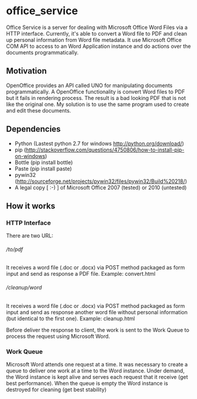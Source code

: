 office_service
==============

Office Service is a server for dealing with Microsoft Office Word Files via a HTTP interface. Currently, it's able to convert a Word file to PDF and clean up personal information from Word file metadata. It use Microsoft Office COM API to access to an Word Application instance and do actions over the documents programmatically.

Motivation
------------

OpenOffice provides an API called UNO for manipulating documents programmatically. A OpenOffice functionality is convert Word files to PDF but it fails in rendering process. The result is a bad looking PDF that is not like the original one. My solution is to use the same program used to create and edit these documents.

Dependencies
------------

* Python (Lastest python 2.7 for windows http://python.org/download/)
* pip (http://stackoverflow.com/questions/4750806/how-to-install-pip-on-windows)
* Bottle (pip install bottle)
* Paste (pip install paste)
* pywin32 (http://sourceforge.net/projects/pywin32/files/pywin32/Build%20218/)
* A legal copy [ :-) ] of Microsoft Office 2007 (tested) or 2010 (untested)

How it works
------------

### HTTP Interface
There are two URL:
###### /to/pdf 
It receives a word file (.doc or .docx) via POST method packaged as form input and send as response a PDF file. Example: convert.html
###### /cleanup/word
It receives a word file (.doc or .docx) via POST method packaged as form input and send as response another word file without personal information (but identical to the first one). Example: cleanup.html

Before deliver the response to client, the work is sent to the Work Queue to process the request using Microsoft Word.

### Work Queue
Microsoft Word attends one request at a time. It was necessary to create a queue to deliver one work at a time to the Word instance. Under demand, the Word instance is kept alive and serves each request that it receive (get best performance). When the queue is empty the Word instance is destroyed for cleaning (get best stability)
